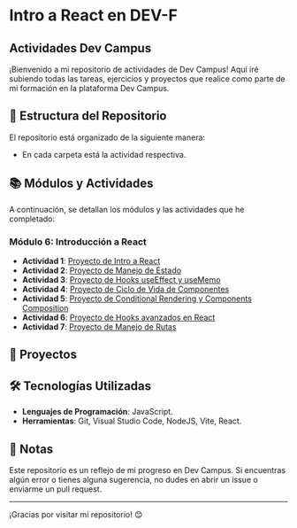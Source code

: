 # Intro a React en DEV-F
  ## Actividades Dev Campus
 
 ¡Bienvenido a mi repositorio de actividades de Dev Campus! Aquí iré subiendo todas las tareas, ejercicios y proyectos que realice como parte de mi formación en la plataforma Dev Campus.
 
 ## 📁 Estructura del Repositorio
 
 El repositorio está organizado de la siguiente manera:
  - En cada carpeta está la actividad respectiva.
 
 
 ## 📚 Módulos y Actividades
 
 A continuación, se detallan los módulos y las actividades que he completado:
 
 ### Módulo 6: Introducción a React
 - **Actividad 1**: [Proyecto de Intro a React](https://github.com/eduardotec05/IntroAReact-DEVF/tree/main/ProyectoDeIntroAReact/mi-tarjeta)
 - **Actividad 2**: [Proyecto de Manejo de Estado](https://github.com/eduardotec05/IntroAReact-DEVF/tree/main/ProyectoDeManejoDeEstado/app-manejo-estado)
 - **Actividad 3**: [Proyecto de Hooks useEffect y useMemo](https://github.com/eduardotec05/IntroAReact-DEVF/tree/main/ProyectoDeHooksUseEffectYUseMemo/contador-tareas)
 - **Actividad 4**: [Proyecto de Ciclo de Vida de Componentes](https://github.com/eduardotec05/IntroAReact-DEVF/tree/main/ProyectoDeCicloDeVidaDeComponentes/explorador-espacial)
 - **Actividad 5**: [Proyecto de Conditional Rendering y Components Composition](https://github.com/eduardotec05/IntroAReact-DEVF/tree/main/ProyectoDeConditionalRenderingYComponentsComposition/adivina-el-numero)
 - **Actividad 6**: [Proyecto de Hooks avanzados en React](https://github.com/eduardotec05/IntroAReact-DEVF/tree/main/ProyectoDeHooksAvanzadosEnReact/gestor-inventario)
 - **Actividad 7**: [Proyecto de Manejo de Rutas](https://github.com/eduardotec05/IntroAReact-DEVF/tree/main/ProyectoDeManejoDeRutas/citas-medicas)


 ## 🚀 Proyectos
 
 
 ## 🛠️ Tecnologías Utilizadas
 
 - **Lenguajes de Programación**: JavaScript.
 - **Herramientas**: Git, Visual Studio Code, NodeJS, Vite, React.
 
 ## 📝 Notas
 
 Este repositorio es un reflejo de mi progreso en Dev Campus. Si encuentras algún error o tienes alguna sugerencia, no dudes en abrir un issue o enviarme un pull request.
 
 
 ---
 
 ¡Gracias por visitar mi repositorio! 😊
